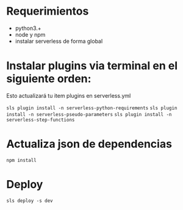 # Requerimientos

- python3.+
- node y npm
- instalar serverless de forma global

# Instalar plugins via terminal en el siguiente orden:

Esto actualizará tu item plugins en serverless.yml

`sls plugin install -n serverless-python-requirements`  `sls plugin install -n serverless-pseudo-parameters`  `sls plugin install -n serverless-step-functions`


# Actualiza json de dependencias  
`npm install`

# Deploy

`sls deploy -s dev`

